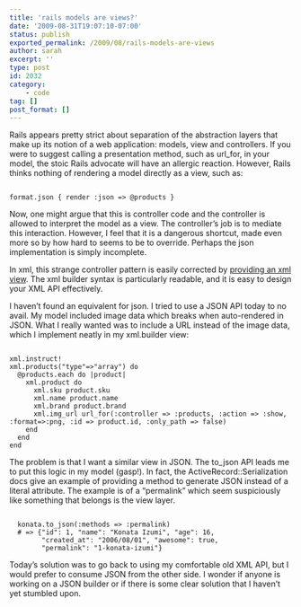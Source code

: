 ```yaml
---
title: 'rails models are views?'
date: '2009-08-31T19:07:10-07:00'
status: publish
exported_permalink: /2009/08/rails-models-are-views
author: sarah
excerpt: ''
type: post
id: 2032
category:
    - code
tag: []
post_format: []
---
```

Rails appears pretty strict about separation of the abstraction layers that make up its notion of a web application: models, view and controllers. If you were to suggest calling a presentation method, such as url\_for, in your model, the stoic Rails advocate will have an allergic reaction. However, Rails thinks nothing of rendering a model directly as a view, such as:

```

format.json { render :json => @products }
```

Now, one might argue that this is controller code and the controller is allowed to interpret the model as a view. The controller’s job is to mediate this interaction. However, I feel that it is a dangerous shortcut, made even more so by how hard to seems to be to override. Perhaps the json implementation is simply incomplete.

In xml, this strange controller pattern is easily corrected by [providing an xml view](http://danengle.us/2009/05/generating-custom-xml-for-your-rails-app/). The xml builder syntax is particularly readable, and it is easy to design your XML API effectively.

I haven’t found an equivalent for json. I tried to use a JSON API today to no avail. My model included image data which breaks when auto-rendered in JSON. What I really wanted was to include a URL instead of the image data, which I implement neatly in my xml.builder view:

```

xml.instruct!
xml.products("type"=>"array") do
  @products.each do |product|
    xml.product do
      xml.sku product.sku
      xml.name product.name
      xml.brand product.brand
      xml.img_url url_for(:controller => :products, :action => :show, :format=>:png, :id => product.id, :only_path => false)
    end
  end
end
```

The problem is that I want a similar view in JSON. The to\_json API leads me to put this logic in my model (gasp!). In fact, the ActiveRecord::Serialization docs give an example of providing a method to generate JSON instead of a literal attribute. The example is of a “permalink” which seem suspiciously like something that belongs is the view layer.

```

  konata.to_json(:methods => :permalink)
  # => {"id": 1, "name": "Konata Izumi", "age": 16,
        "created_at": "2006/08/01", "awesome": true,
        "permalink": "1-konata-izumi"}
```

Today’s solution was to go back to using my comfortable old XML API, but I would prefer to consume JSON from the other side. I wonder if anyone is working on a JSON builder or if there is some clear solution that I haven’t yet stumbled upon.